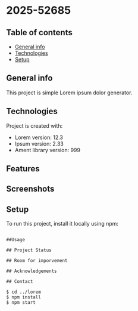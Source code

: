 # 2025-52685

## Table of contents
* [General info](#general-info)
* [Technologies](#technologies)
* [Setup](#setup)

## General info
This project is simple Lorem ipsum dolor generator.
	
## Technologies
Project is created with:
* Lorem version: 12.3
* Ipsum version: 2.33
* Ament library version: 999

## Features

## Screenshots

## Setup
To run this project, install it locally using npm:
```

##Usage

## Project Status

## Room for imporvement

## Acknowledgements

## Contact

$ cd ../lorem
$ npm install
$ npm start
```
